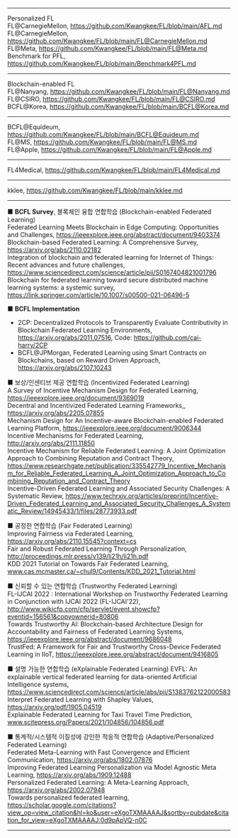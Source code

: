 ***
Personalized FL  
FL@CarnegieMellon, https://github.com/Kwangkee/FL/blob/main/AFL.md  
FL@CarnegieMellon, https://github.com/Kwangkee/FL/blob/main/FL@CarnegieMellon.md  
FL@Meta, https://github.com/Kwangkee/FL/blob/main/FL@Meta.md  
Benchmark for PFL, https://github.com/Kwangkee/FL/blob/main/Benchmark4PFL.md  

***
Blockchain-enabled FL  
FL@Nanyang, https://github.com/Kwangkee/FL/blob/main/FL@Nanyang.md  
FL@CSIRO, https://github.com/Kwangkee/FL/blob/main/FL@CSIRO.md  
BCFL@Korea, https://github.com/Kwangkee/FL/blob/main/BCFL@Korea.md  

***
BCFL@Equideum, https://github.com/Kwangkee/FL/blob/main/BCFL@Equideum.md  
FL@MS, https://github.com/Kwangkee/FL/blob/main/FL@MS.md  
FL@Apple, https://github.com/Kwangkee/FL/blob/main/FL@Apple.md  

***
FL4Medical, https://github.com/Kwangkee/FL/blob/main/FL4Medical.md  

***
kklee, https://github.com/Kwangkee/FL/blob/main/kklee.md  

***

■ **BCFL Survey**, 블록체인 융합 연합학습 (Blockchain-enabled Federated Learning)     
Federated Learning Meets Blockchain in Edge Computing: Opportunities and Challenges, https://ieeexplore.ieee.org/abstract/document/9403374   
Blockchain-based Federated Learning: A Comprehensive Survey, https://arxiv.org/abs/2110.02182  
Integration of blockchain and federated learning for Internet of Things: Recent advances and future challenges, https://www.sciencedirect.com/science/article/pii/S0167404821001796  
Blockchain for federated learning toward secure distributed machine learning systems: a systemic survey, https://link.springer.com/article/10.1007/s00500-021-06496-5  

■ **BCFL Implementation**  
- 2CP: Decentralized Protocols to Transparently Evaluate Contributivity in Blockchain Federated Learning Environments, https://arxiv.org/abs/2011.07516, Code: https://github.com/cai-harry/2CP 
- BCFL@JPMorgan, Federated Learning using Smart Contracts on Blockchains, based on Reward Driven Approach, https://arxiv.org/abs/2107.10243  

■ 보상/인센티브 제공 연합학습 (Incentivized Federated Learning)  
A Survey of Incentive Mechanism Design for Federated Learning, https://ieeexplore.ieee.org/document/9369019  
Decentral and Incentivized Federated Learning Frameworks,, https://arxiv.org/abs/2205.07855  
Mechanism Design for An Incentive-aware Blockchain-enabled Federated Learning Platform, https://ieeexplore.ieee.org/document/9006344  
Incentive Mechanisms for Federated Learning, http://arxiv.org/abs/2111.11850  
Incentive Mechanism for Reliable Federated Learning: A Joint Optimization Approach to Combining Reputation and Contract Theory, https://www.researchgate.net/publication/335542779_Incentive_Mechanism_for_Reliable_Federated_Learning_A_Joint_Optimization_Approach_to_Combining_Reputation_and_Contract_Theory  
Incentive-Driven Federated Learning and Associated Security Challenges: A Systematic Review, https://www.techrxiv.org/articles/preprint/Incentive-Driven_Federated_Learning_and_Associated_Security_Challenges_A_Systematic_Review/14945433/1/files/28773933.pdf  

■ 공정한 연합학습 (Fair Federated Learning)  
Improving Fairness via Federated Learning, https://arxiv.org/abs/2110.15545?context=cs     
Fair and Robust Federated Learning Through Personalization, http://proceedings.mlr.press/v139/li21h/li21h.pdf   
KDD 2021 Tutorial on Towards Fair Federated Learning, www.cas.mcmaster.ca/~chul9/Contents/KDD_2021_Tutorial.html   

■ 신뢰할 수 있는 연합학습 (Trustworthy Federated Learning)  
FL-IJCAI 2022 : International Workshop on Trustworthy Federated Learning in Conjunction with IJCAI 2022 (FL-IJCAI'22), http://www.wikicfp.com/cfp/servlet/event.showcfp?eventid=156561&copyownerid=80806   
Towards Trustworthy AI: Blockchain-based Architecture Design for Accountability and Fairness of Federated Learning Systems, https://ieeexplore.ieee.org/abstract/document/9686048   
TrustFed: A Framework for Fair and Trustworthy Cross-Device Federated Learning in IIoT, https://ieeexplore.ieee.org/abstract/document/9416805   

■ 설명 가능한 연합학습 (eXplainable Federated Learning)
EVFL: An explainable vertical federated learning for data-oriented Artificial Intelligence systems, https://www.sciencedirect.com/science/article/abs/pii/S1383762122000583   
Interpret Federated Learning with Shapley Values, https://arxiv.org/pdf/1905.04519  
Explainable Federated Learning for Taxi Travel Time Prediction, www.scitepress.org/Papers/2021/104856/104856.pdf  

■ 통계적/시스템적 이질성에 강인한 적응적 연합학습 (Adaptive/Personalized Federated Learning)  
Federated Meta-Learning with Fast Convergence and Efficient Communication, https://arxiv.org/abs/1802.07876   
Improving Federated Learning Personalization via Model Agnostic Meta Learning, https://arxiv.org/abs/1909.12488   
Personalized Federated Learning: A Meta-Learning Approach, https://arxiv.org/abs/2002.07948  
Towards personalized federated learning, https://scholar.google.com/citations?view_op=view_citation&hl=ko&user=eXgoTXMAAAAJ&sortby=pubdate&citation_for_view=eXgoTXMAAAAJ:0d9pApVQ-n0C  

***
